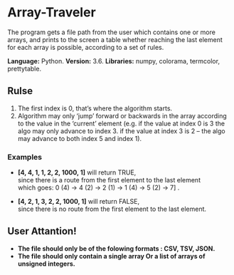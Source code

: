 # Array-Traveler
The program gets a file path from the user which contains one or more arrays, and prints to the screen a table whether reaching the last element for each array is possible, according to a set of rules.

**Language:** Python. **Version:** 3.6. **Libraries:** numpy, colorama, termcolor, prettytable.       

## Rulse
1. The first index is 0, that’s where the algorithm starts.
2. Algorithm may only ‘jump’ forward or backwards in the array according to the value in the ‘current’ element (e.g. if the value at index 0 is 3 the algo may only advance to index 3. if the value at index 3 is 2 – the algo may advance to both index 5 and index 1).

### Examples
* **[4, 4, 1, 1, 2, 2, 1000, 1]** will return TRUE,<br/>since there is a route from the first element to the last element<br/>which goes: 0 (4) → 4 (2) → 2 (1) → 1 (4) → 5 (2) → 7] .

* **[4, 2, 1, 3, 2, 2, 1000, 1]** will return FALSE,<br/>since there is no route from the first element to the last element.

## User Attantion!
* **The file should only be of the folowing formats : CSV, TSV, JSON.**
* **The file should only contain a single array Or a list of arrays of unsigned integers.**


